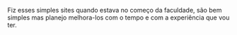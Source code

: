 Fiz esses simples sites quando estava no começo da faculdade, são bem simples mas planejo melhora-los com o tempo e com a experiência que vou ter.
